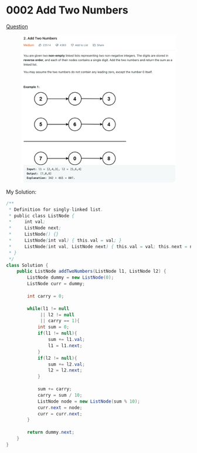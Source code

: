 # 0002 Add Two Numbers

[Question](https://leetcode.com/problems/add-two-numbers/)

<figure><img src="../.gitbook/assets/image (20).png" alt=""><figcaption></figcaption></figure>



My Solution:

```java
/**
 * Definition for singly-linked list.
 * public class ListNode {
 *     int val;
 *     ListNode next;
 *     ListNode() {}
 *     ListNode(int val) { this.val = val; }
 *     ListNode(int val, ListNode next) { this.val = val; this.next = next; }
 * }
 */
class Solution {
    public ListNode addTwoNumbers(ListNode l1, ListNode l2) {
        ListNode dummy = new ListNode(0);
        ListNode curr = dummy;
        
        int carry = 0;
        
        while(l1 != null
             || l2 != null
             || carry == 1){
            int sum = 0;
            if(l1 != null){
                sum += l1.val;
                l1 = l1.next;
            }
            if(l2 != null){
                sum += l2.val;
                l2 = l2.next;
            }
            
            sum += carry;
            carry = sum / 10;
            ListNode node = new ListNode(sum % 10);
            curr.next = node;
            curr = curr.next;
        }
        
        return dummy.next;
    }
}
```
